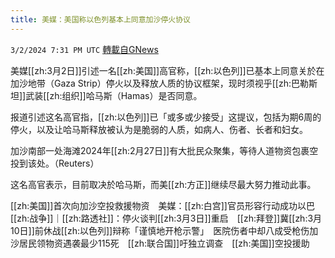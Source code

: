 ```yaml
---
title: 美媒：美国称以色列基本上同意加沙停火协议
---
```

`3/2/2024 7:31 PM UTC` [轉載自GNews](https://gnews.org/articles/2359564)

美媒[[zh:3月2日]]引述一名[[zh:美国]]高官称，[[zh:以色列]]已基本上同意关於在加沙地带（Gaza Strip）停火以及释放人质的协议框架，现时须视乎[[zh:巴勒斯坦]]武装[[zh:组织]]哈马斯（Hamas）是否同意。

报道引述这名高官指，[[zh:以色列]]已「或多或少接受」这提议，包括为期6周的停火，以及让哈马斯释放被认为是脆弱的人质，如病人、伤者、长者和妇女。

加沙南部一处海滩2024年[[zh:2月27日]]有大批民众聚集，等待人道物资包裹空投到该处。（Reuters）

这名高官表示，目前取决於哈马斯，而美[[zh:方正]]继续尽最大努力推动此事。

[[zh:美国]]首次向加沙空投救援物资　美媒：[[zh:白宫]]官员形容行动成功以巴[[zh:战争]]｜[[zh:路透社]]：停火谈判[[zh:3月3日]]重启　[[zh:拜登]]冀[[zh:3月10日]]前休战[[zh:以色列]]辩称「谨慎地开枪示警」　医院伤者中却八成受枪伤加沙居民领物资遇袭最少115死　[[zh:联合国]]吁独立调查　[[zh:美国]]空投援助
